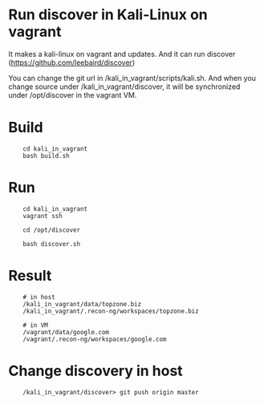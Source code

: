 Run discover in Kali-Linux on vagrant
=====================================

It makes a kali-linux on vagrant and updates. And it can run discover (https://github.com/leebaird/discover)

You can change the git url in /kali_in_vagrant/scripts/kali.sh. And when you change source under /kali_in_vagrant/discover, it will be synchronized under /opt/discover in the vagrant VM.

# Build
```
	cd kali_in_vagrant
	bash build.sh
```

# Run
```
	cd kali_in_vagrant
	vagrant ssh
	
	cd /opt/discover
	
	bash discover.sh
```

# Result
```
	# in host 
	/kali_in_vagrant/data/topzone.biz
	/kali_in_vagrant/.recon-ng/workspaces/topzone.biz
	
	# in VM
	/vagrant/data/google.com
	/vagrant/.recon-ng/workspaces/google.com
```

# Change discovery in host
```
	/kali_in_vagrant/discover> git push origin master
```



